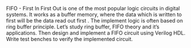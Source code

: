 FIFO - First In First Out is one of the most popular logic circuits in digital systems. It works as a
buffer memory, where the data which is written to first will be the data read out first . The
implement logic is often based on ring buffer principle.
Let’s study ring buffer, FIFO theory and it’s applications. Then design and implement a FIFO circuit
using Verilog HDL. Write test benches to verify the implemented circuit.
